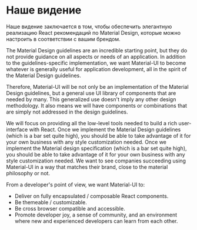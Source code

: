 # Наше видение

<p class="description">Наше видение заключается в том, чтобы обеспечить элегантную реализацию React рекомендаций по Material Design, которые можно настроить в соответствии с вашим брендом.</p>

The Material Design guidelines are an incredible starting point, but they do not provide guidance on all aspects or needs of an application. In addition to the guidelines-specific implementation, we want Material-UI to become whatever is generally useful for application development, all in the spirit of the Material Design guidelines.

Therefore, Material-UI will be not only be an implementation of the Material Design guidelines, but a general use UI library of components that are needed by many. This generalized use doesn't imply any other design methodology. It also means we will have components or combinations that are simply not addressed in the design guidelines.

We will focus on providing all the low-level tools needed to build a rich user-interface with React. Once we implement the Material Design guidelines (which is a bar set quite high), you should be able to take advantage of it for your own business with any style customization needed. Once we implement the Material design specification (which is a bar set quite high), you should be able to take advantage of it for your own business with any style customization needed. We want to see companies succeeding using Material-UI in a way that matches their brand, close to the material philosophy or not.

From a developer's point of view, we want Material-UI to:

- Deliver on fully encapsulated / composable React components.
- Be themeable / customizable.
- Be cross browser compatible and accessible.
- Promote developer joy, a sense of community, and an environment where new and experienced developers can learn from each other.
